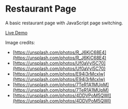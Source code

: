 # Restaurant Page

A basic restaurant page with JavaScript page switching.

[Live Demo](https://robsassack.github.io/restaurant-page/)

Image credits:

* [https://unsplash.com/photos/R_J6KjC68E4](https://unsplash.com/photos/R_J6KjC68E4)
* [https://unsplash.com/photos/Uf0aVyl5C70](https://unsplash.com/photos/Uf0aVyl5C70)
* [https://unsplash.com/photos/E94j3rMcxlw](https://unsplash.com/photos/E94j3rMcxlw)
* [https://unsplash.com/photos/7TeR1A1MUpM](https://unsplash.com/photos/7TeR1A1MUpM)
* [https://unsplash.com/photos/4DDVPoM5QWI](https://unsplash.com/photos/4DDVPoM5QWI)
